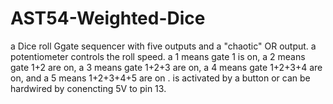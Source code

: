 # AST54-Weighted-Dice
a Dice roll Ggate sequencer with five outputs and a "chaotic" OR output. a potentiometer controls the roll speed. a 1 means gate 1 is on, a 2 means gate 1+2 are on, a 3 means gate 1+2+3 are on, a 4 means gate  1+2+3+4 are on, and a 5 means 1+2+3+4+5 are on . is activated by a button or can be hardwired by conencting 5V to pin 13.
